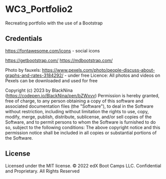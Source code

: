 # WC3_Portfolio2
Recreating portfolio with the use of a Bootstrap








## Credentials 
https://fontawesome.com/icons - social icons

https://getbootstrap.com/
https://mdbootstrap.com/

Photo by fauxels: https://www.pexels.com/photo/people-discuss-about-graphs-and-rates-3184292/ - under free Licence: 
All photos and videos on Pexels can be downloaded and used for free

Copyright (c) 2023 by BlackNina (https://codepen.io/BlackNina/pen/bZWxvv)
Permission is hereby granted, free of charge, to any person obtaining a copy of this software and associated documentation files (the "Software"), to deal in the Software without restriction, including without limitation the rights to use, copy, modify, merge, publish, distribute, sublicense, and/or sell copies of the Software, and to permit persons to whom the Software is furnished to do so, subject to the following conditions:
The above copyright notice and this permission notice shall be included in all copies or substantial portions of the Software.

## License 

Licensed under the MIT license.
© 2022 edX Boot Camps LLC. Confidential and Proprietary. All Rights Reserved
